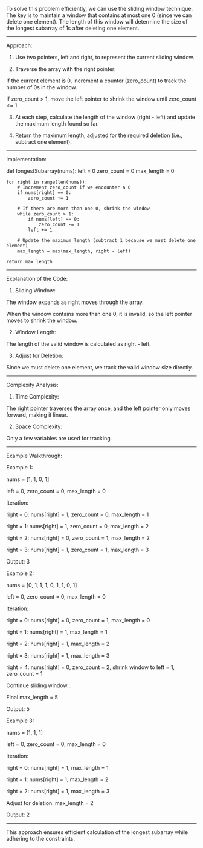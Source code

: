 To solve this problem efficiently, we can use the sliding window technique. The key is to maintain a window that contains at most one 0 (since we can delete one element). The length of this window will determine the size of the longest subarray of 1s after deleting one element.


---

Approach:

1. Use two pointers, left and right, to represent the current sliding window.


2. Traverse the array with the right pointer:

If the current element is 0, increment a counter (zero_count) to track the number of 0s in the window.

If zero_count > 1, move the left pointer to shrink the window until zero_count <= 1.



3. At each step, calculate the length of the window (right - left) and update the maximum length found so far.


4. Return the maximum length, adjusted for the required deletion (i.e., subtract one element).




---

Implementation:

def longestSubarray(nums):
    left = 0
    zero_count = 0
    max_length = 0

    for right in range(len(nums)):
        # Increment zero_count if we encounter a 0
        if nums[right] == 0:
            zero_count += 1
        
        # If there are more than one 0, shrink the window
        while zero_count > 1:
            if nums[left] == 0:
                zero_count -= 1
            left += 1
        
        # Update the maximum length (subtract 1 because we must delete one element)
        max_length = max(max_length, right - left)
    
    return max_length


---

Explanation of the Code:

1. Sliding Window:

The window expands as right moves through the array.

When the window contains more than one 0, it is invalid, so the left pointer moves to shrink the window.



2. Window Length:

The length of the valid window is calculated as right - left.



3. Adjust for Deletion:

Since we must delete one element, we track the valid window size directly.





---

Complexity Analysis:

1. Time Complexity: 

The right pointer traverses the array once, and the left pointer only moves forward, making it linear.



2. Space Complexity: 

Only a few variables are used for tracking.





---

Example Walkthrough:

Example 1:

nums = [1, 1, 0, 1]

left = 0, zero_count = 0, max_length = 0

Iteration:

right = 0: nums[right] = 1, zero_count = 0, max_length = 1

right = 1: nums[right] = 1, zero_count = 0, max_length = 2

right = 2: nums[right] = 0, zero_count = 1, max_length = 2

right = 3: nums[right] = 1, zero_count = 1, max_length = 3


Output: 3


Example 2:

nums = [0, 1, 1, 1, 0, 1, 1, 0, 1]

left = 0, zero_count = 0, max_length = 0

Iteration:

right = 0: nums[right] = 0, zero_count = 1, max_length = 0

right = 1: nums[right] = 1, max_length = 1

right = 2: nums[right] = 1, max_length = 2

right = 3: nums[right] = 1, max_length = 3

right = 4: nums[right] = 0, zero_count = 2, shrink window to left = 1, zero_count = 1

Continue sliding window...

Final max_length = 5


Output: 5


Example 3:

nums = [1, 1, 1]

left = 0, zero_count = 0, max_length = 0

Iteration:

right = 0: nums[right] = 1, max_length = 1

right = 1: nums[right] = 1, max_length = 2

right = 2: nums[right] = 1, max_length = 3


Adjust for deletion: max_length = 2

Output: 2



---

This approach ensures efficient calculation of the longest subarray while adhering to the constraints.

